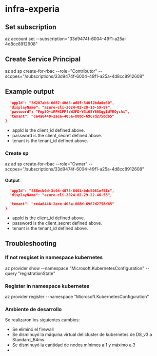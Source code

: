 # infra-experia

## Set  subscription

az account set --subscription="33d9474f-6004-49f1-a25a-4d8cc8912608"

## Create Service Principal

az ad sp create-for-rbac --role="Contributor" --scopes="/subscriptions/33d9474f-6004-49f1-a25a-4d8cc8912608"

## Example output

```json {
  "appId": "3d207ab6-6d87-40d5-ad8f-540f2bda0e60",
  "displayName": "azure-cli-2024-02-28-18-59-57",
  "password": "Fnp8Q~iRFH1PFfzWJFD-Y3i65Y66Sqy1dYROychi",
  "tenant": "ce4a6448-2ace-405a-808d-6967d2758d65"
}
```


- appId is the client_id defined above.
- password is the client_secret defined above.
- tenant is the tenant_id defined above.

### Create sp

az ad sp create-for-rbac --role="Owner" --scopes="/subscriptions/33d9474f-6004-49f1-a25a-4d8cc8912608"

#### Output


```json {
  "appId": "488ecb0d-3c04-4078-8461-bdc5061ef51c",
  "displayName": "azure-cli-2024-02-29-22-46-53",

  "tenant": "ce4a6448-2ace-405a-808d-6967d2758d65"
}
```


- appId is the client_id defined above.
- password is the client_secret defined above.
- tenant is the tenant_id defined above.


## Troubleshooting

### If not resgiset in namespace kubernetes

az provider show --namespace "Microsoft.KubernetesConfiguration" --query "registrationState"

### Register in namespace kubernetes
az provider register --namespace "Microsoft.KubernetesConfiguration"


### Ambiente de desarrollo
Se realizaron los siguientes cambios:

- Se eliminó el firewall
- Se disminuyó la máquina virtual del cluster de kubernetes de D8_v3 a Standard_B4ms
- Se disminuyó la cantidad de nodos mínimos a 1 y máximo a 3
- 